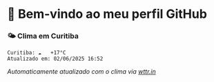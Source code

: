 # 👋 Bem-vindo ao meu perfil GitHub

### 🌤️ Clima em Curitiba
```
Curitiba: ☁️   +17°C
Atualizado em: 02/06/2025 16:52
```

_Automaticamente atualizado com o clima via [wttr.in](https://wttr.in)_